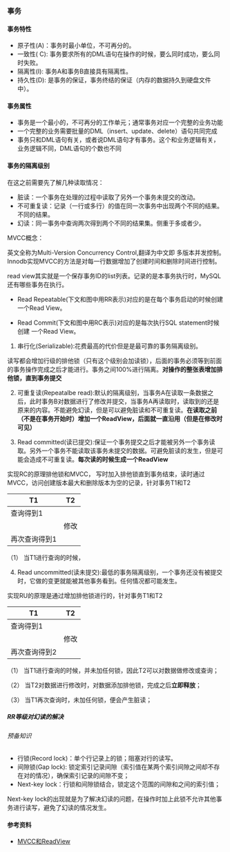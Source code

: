 ### 事务
#### 事务特性
- 原子性(A)：事务时最小单位，不可再分的。
- 一致性( C): 事务要求所有的DML语句在操作的时候，要么同时成功，要么同时失败。
- 隔离性(I): 事务A和事务B直接具有隔离性。
- 持久性(D): 是事务的保证，事务终结的保证（内存的数据持久到硬盘文件中）。

#### 事务属性
- 事务是一个最小的，不可再分的工作单元；通常事务对应一个完整的业务功能
- 一个完整的业务需要批量的DML（insert、update、delete）语句共同完成
- 事务只和DML语句有关，或者说DML语句才有事务。这个和业务逻辑有关，业务逻辑不同，DML语句的个数也不同

#### 事务的隔离级别
在这之前需要先了解几种读取情况：
- 脏读：一个事务在处理的过程中读取了另外一个事务未提交的改动。
- 不可重复读：记录（一行或多行）的值在同一次事务中出现两个不同的结果。不同的结果。
- 幻读：同一事务中查询两次得到两个不同的结果集。侧重于多或者少。

MVCC概念：

英文全称为Multi-Version Concurrency Control,翻译为中文即 多版本并发控制。
Innodb实现MVCC的方法是对每一行数据增加了创建时间和删除时间进行控制。

read view其实就是一个保存事务ID的list列表。记录的是本事务执行时，MySQL还有哪些事务在执行。

- Read Repeatable(下文和图中用RR表示)对应的是在每个事务启动的时候创建 一个Read View。

- Read Commit(下文和图中用RC表示)对应的是每次执行SQL statement时候创建 一个Read View。

1. 串行化(Serializable):花费最高的代价但是是最可靠的事务隔离级别。

读写都会增加行级的排他锁（只有这个级别会加读锁），后面的事务必须等到前面的事务操作完成之后才能进行。事务之间100%进行隔离。**对操作的整张表增加排他锁，直到事务提交**

2. 可重复读(Repeatalbe read):默认的隔离级别，当事务A在读取一条数据之后，此时事务B对数据进行了修改并提交，当事务A再读取时，读取到的还是原来的内容。不能避免幻读，但是可以避免脏读和不可重复读。**在读取之前（不是在事务开始时）增加一个ReadView，后面就一直沿用（但是在修改时可见）**

3. Read committed(读已提交):保证一个事务提交之后才能被另外一个事务读取。另外一个事务不能读取该事务未提交的数据。可避免脏读的发生，但是可能会造成不可重复读。**每次读的时候生成一个ReadView**

实现RC的原理排他锁和MVCC， 写时加入排他锁直到事务结束，读时通过MVCC，访问创建版本最大和删除版本为空的记录，针对事务T1和T2

<div align=center>

| T1 | T2 |
-|-
| 查询得到1 | |
| | 修改|
|再次查询得到1| |

</div>

（1） 当T1进行查询的时候，

4. Read uncommitted(读未提交):最低的事务隔离级别，一个事务还没有被提交时，它做的变更就能被其他事务看到。任何情况都可能发生。

实现RU的原理是通过增加排他锁进行的，针对事务T1和T2
<div align=center>

| T1 | T2 |
-| -
| 查询得到1 | |
| | 修改|
|再次查询得到2| |

</div>

（1） 当T1进行查询的时候，并未加任何锁，因此T2可以对数据做修改或查询；

（2） 当T2对数据进行修改时，对数据添加排他锁，完成之后**立即释放**；

（3） 当T1再次查询时，未加任何锁，便会产生脏读；


##### RR等级对幻读的解决
###### 预备知识
- 行锁(Record lock)：单个行记录上的锁；阻塞对行的读写。
- 间隙锁(Gap lock): 锁定索引记录间隙（索引值在某两个索引间隙之间却不存在对的情况），确保索引记录的间隙不变；
- Next-key lock：行锁和间隙锁结合，锁定这个范围的间隙和之间的索引值；

Next-key lock的出现就是为了解决幻读的问题，在操作时加上此锁不允许其他事务进行读写，避免了幻读的情况发生。

#### 参考资料
- [MVCC和ReadView](http://ju.outofmemory.cn/entry/99676)
